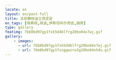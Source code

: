 ```yaml
---
locate: en
layout: en/post-full
title: 太妃糖球迷立场坚定
en_tags: [埃弗顿,球迷,伊斯坦布尔奇迹,搞笑]
type: gallery
featimg: 7bb8bd97gy1fxk5d4blfrg20bo04x7wj.gif
gallery:
    - images:
      - url: 7bb8bd97gy1fxk5d4blfrg20bo04x7wj.gif
      - url: 7bb8bd97gy1fxzggwzrw3g20bo04xhdu.gif
---
```

